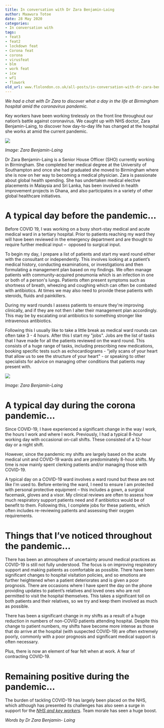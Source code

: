 ```yaml
---
title: In conversation with Dr Zara Benjamin-Laing
author: Maawura Totoe
date: 28 May 2020
categories:
- In conversation with
tags:
- feat3
- feat2
- lockdown feat
- Corona feat
- corona
- virusfeat
- blm
- work feat
- icw
- wf1
- flowork
old_url: www.flolondon.co.uk/all-posts/in-conversation-with-dr-zara-benjamin-laing.html
---
```


*We had a chat with Dr Zara to discover what a day in the life at Birmingham hospital amid the coronavirus pandemic.*

Key workers have been working tirelessly on the front line throughout our nation’s battle against coronavirus. We caught up with NHS doctor, Zara Benjamin-Laing, to discover how day-to-day life has changed at the hospital she works at amid the current pandemic.

![](https://images.squarespace-cdn.com/content/v1/5c9534c4af4683461d462c6b/1590443444136-STYZBNWGXCK07D655I0Y/841f5604-050c-40e4-96aa-038e2488797e.JPG)

*Image: Zara Benjamin-Laing*

Dr Zara Benjamin-Laing is a Senior House Officer (SHO) currently working in Birmingham. She completed her medical degree at the University of Southampton and once she had graduated she moved to Birmingham where she is now on her way to becoming a medical physician. Zara is passionate about global health spending. She has undertaken medical elective placements in Malaysia and Sri Lanka, has been involved in health improvement projects in Ghana, and also participates in a variety of other global healthcare initiatives.

# **A typical day before the pandemic...**

Before COVID 19, I was working on a busy short-stay medical and acute medical ward in a tertiary hospital. Prior to patients reaching my ward they will have been reviewed in the emergency department and are thought to require further medical input –  opposed to surgical input.  
  
To begin my day, I prepare a list of patients and start my ward round either with the consultant or independently. This involves looking at a patient’s medical history, conducting examinations, or investigations and then formulating a management plan based on my findings. We often manage patients with community-acquired pneumonia which is an infection in one or both of a person's lungs. Patients often present symptoms such as shortness of breath, wheezing and coughing which can often be combated with antibiotics. At times we may also need to provide these patients with steroids, fluids and painkillers.

During my ward rounds I assess patients to ensure they're improving clinically, and if they are not then I alter their management plan accordingly. This may be by escalating oral antibiotics to something stronger like intravenous antibiotics.

Following this I usually like to take a little break as medical ward rounds can often take 3 - 4 hours. After this I start my "jobs". Jobs are the list of tasks that I have made for all the patients reviewed on the ward round. This consists of a huge range of tasks, including prescribing new medications, booking specific tests such as echocardiograms - "jelly scans of your heart that allow us to see the structure of your heart" - or speaking to other specialists for advice on managing other conditions that patients may present with.

![](https://images.squarespace-cdn.com/content/v1/5c9534c4af4683461d462c6b/1590443554934-9WPI38NECVP8R6PBS3RS/98fc355c-6f05-474e-91e6-2c2c2a44f559.jpg)

*Image: Zara Benjamin-Laing*

# **A typical day during the corona pandemic...**

Since COVID-19, I have experienced a significant change in the way I work, the hours I work and where I work. Previously, I had a typical 8-hour working day with occasional on-call shifts. These consisted of a 12-hour day or a night shift.

However, since the pandemic my shifts are largely based on the acute medical unit and COVID-19 wards and are predominately 8-hour shifts. My time is now mainly spent clerking patients and/or managing those with COVID-19.

A typical day on a COVID-19 ward involves a ward round but these are not like I'm used to. Before entering the ward, I need to ensure I am protected with personal protective equipment – this includes a gown, a surgical facemask, gloves and a visor.​ My clinical reviews are often to assess how much respiratory support patients need and if antibiotics would be of benefit to them. Following this, I complete jobs for these patients, which often includes re-reviewing patients and assessing their oxygen requirements.

# **Things that I’ve noticed throughout the pandemic…**

There has been an atmosphere of uncertainty around medical practices as COVID-19 is still not fully understood. The focus is on improving respiratory support and making patients as comfortable as possible. There have been significant changes to hospital visitation policies, and so emotions are further heightened when a patient deteriorates and is given a poor prognosis. There are occasions where I have spent the day on the phone providing updates to patient’s relatives and loved ones who are not permitted to visit the hospital themselves. This takes a significant toll on both patients and their relatives, so we try and keep them involved as much as possible.

There has been a significant change in my shifts as a result of a huge reduction in numbers of non-COVID patients attending hospital. Despite this change to patient numbers, my shifts have become more intense as those that do arrive at the hospital (with suspected COVID-19) are often extremely poorly, commonly with a poor prognosis and significant medical support is often necessary.

Plus, there is now an element of fear felt when at work. A fear of contracting COVID-19.

# **Remaining** **positive during the pandemic…**

The burden of tackling COVID-19 has largely been placed on the NHS, which although has presented its challenges has also seen a surge in support for the [*NHS and key workers*](thought-of-the-week-thank-you-key-workers.html). Team morale has seen a huge boost.

*Words by Dr Zara Benjamin- Laing*